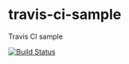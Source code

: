 travis-ci-sample
================

Travis CI sample

[![Build Status](https://travis-ci.org/shin1x1/travis-ci-sample.png?branch=master)](https://travis-ci.org/shin1x1/travis-ci-sample)
